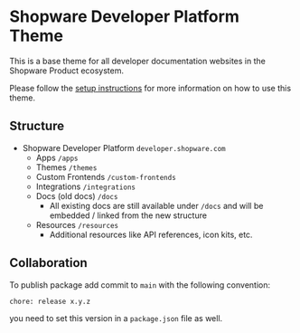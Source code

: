 # Shopware Developer Platform Theme

This is a base theme for all developer documentation websites in the Shopware Product ecosystem.

Please follow the [setup instructions](./SETUP.md) for more information on how to use this theme.

## Structure

- Shopware Developer Platform `developer.shopware.com`
  - Apps `/apps`
  - Themes `/themes`
  - Custom Frontends `/custom-frontends`
  - Integrations `/integrations`
  - Docs (old docs) `/docs`
    - All existing docs are still available under `/docs` and will be embedded / linked from the new structure
  - Resources `/resources`
    - Additional resources like API references, icon kits, etc.

## Collaboration

To publish package add commit to `main` with the following convention:

```
chore: release x.y.z
```

you need to set this version in a `package.json` file as well.
